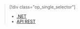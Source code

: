 > [!div class="op_single_selector"]
> * [.NET](../articles/media-services/media-services-dotnet-how-to-use.md)
> * [API REST](../articles/media-services/media-services-rest-how-to-use.md)
> 
> 

<!--HONumber=Sep16_HO3-->


